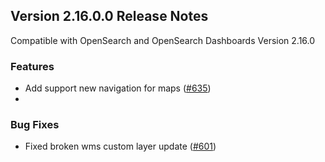 ## Version 2.16.0.0 Release Notes
Compatible with OpenSearch and OpenSearch Dashboards Version 2.16.0

### Features
* Add support new navigation for maps ([#635](https://github.com/opensearch-project/dashboards-maps/pull/635))
* 
### Bug Fixes
* Fixed broken wms custom layer update ([#601](https://github.com/opensearch-project/dashboards-maps/pull/631))